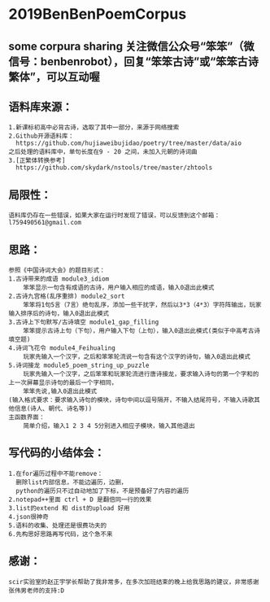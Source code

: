 # 2019BenBenPoemCorpus
some corpura sharing
关注微信公众号“笨笨”（微信号：benbenrobot），回复“笨笨古诗”或“笨笨古诗繁体”，可以互动喔
-
语料库来源：
-
    1.新课标初高中必背古诗，选取了其中一部分，来源于网络搜索
    2.Github开源语料库：
      https://github.com/hujiaweibujidao/poetry/tree/master/data/aio
    之后处理的语料库中，单句长度在9 - 20 之间，未加入元朝的诗词曲
    3.[正繁体转换参考]
      https://github.com/skydark/nstools/tree/master/zhtools

局限性：
-
    语料库仍存在一些错误，如果大家在运行时发现了错误，可以反馈到这个邮箱：l759490561@gmail.com
    
思路：
-
    参照《中国诗词大会》的题目形式：
    1.古诗带来的成语 module3_idiom
        笨笨显示一句含有成语的古诗，用户输入相应的成语，输入0退出此模式
    2.古诗九宫格(乱序重排) module2_sort
        笨笨将1句5言（7言）绝句乱序，添加一些干扰字，然后以3*3（4*3）字符阵输出，玩家输入排序后的诗句，输入0退出此模式
    3.古诗上下句默写/古诗填空 module1_gap_filling
        笨笨提示古诗上句（下句），用户输入下句（上句），输入0退出此模式(类似于中高考古诗填空题)
    4.诗词飞花令 module4_Feihualing
        玩家先输入一个汉字，之后和笨笨轮流说一句含有这个汉字的诗句，输入0退出此模式
    5.诗词接龙 module5_poem_string_up_puzzle
        玩家先输入一个汉字，之后笨笨和玩家轮流进行唐诗接龙，要求输入诗句的第一个字和的上一次屏幕显示诗句的最后一个字相同，
        笨笨先说,输入0退出此模式
    (输入格式要求：要求输入诗句的模块，诗句中间以逗号隔开，不输入结尾符号，不输入诗歌其他信息(诗人、朝代、诗名等))
    主函数界面：
        简单介绍，输入1 2 3 4 5分别进入相应子模块，输入其他退出
   

写代码的小结体会：
-
    1.在for遍历过程中不能remove：
      删除list内部信息，不能边遍历，边删，
      python的遍历只不过自动地加了下标，不是预备好了内容的遍历
    2.notepad++里面 ctrl + D 是翻倍同一行的效果
    3.list的extend 和 dist的upload 好用
    4.json很神奇
    5.语料的收集、处理还是很费功夫的
    6.先构思好思路再写代码，这个急不来

感谢：
-
    scir实验室的赵正宇学长帮助了我非常多，在多次加班结束的晚上给我思路的建议，非常感谢
    张伟男老师的支持:D
